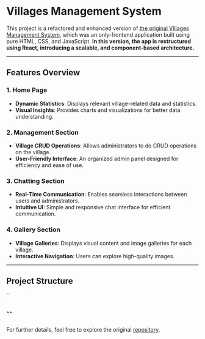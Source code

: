 # Villages Management System

This project is a refactored and enhanced version of [the original Villages Management System](https://github.com/shehab-kharaz/villages-management-system), which was an only-frontend application built using pure HTML, CSS, and JavaScript. **In this version, the app is restructured using React, introducing a scalable, and component-based architecture.**

---

## Features Overview

### 1. Home Page
- **Dynamic Statistics**: Displays relevant village-related data and statistics.
- **Visual Insights**: Provides charts and visualizations for better data understanding.

### 2. Management Section
- **Village CRUD Operations**: Allows administrators to do CRUD operations on the village.
- **User-Friendly Interface**: An organized admin panel designed for efficiency and ease of use.

### 3. Chatting Section
- **Real-Time Communication**: Enables seamless interactions between users and administrators.
- **Intuitive UI**: Simple and responsive chat interface for efficient communication.

### 4. Gallery Section
- **Village Galleries**: Displays visual content and image galleries for each village.
- **Interactive Navigation**: Users can explore high-quality images.

---

## Project Structure
``

``
---

For further details, feel free to explore the original [repository](https://github.com/shehab-kharaz/villages-management-system).

